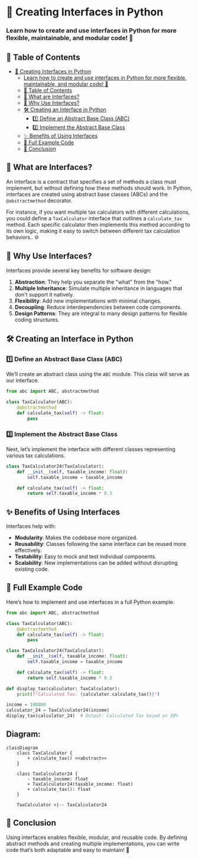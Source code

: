 # 🌟 Creating Interfaces in Python

### Learn how to create and use interfaces in Python for more flexible, maintainable, and modular code! 🐍

## 📖 Table of Contents

- [🌟 Creating Interfaces in Python](#-creating-interfaces-in-python)
    - [Learn how to create and use interfaces in Python for more flexible, maintainable, and modular code! 🐍](#learn-how-to-create-and-use-interfaces-in-python-for-more-flexible-maintainable-and-modular-code-)
  - [📖 Table of Contents](#-table-of-contents)
  - [📝 What are Interfaces?](#-what-are-interfaces)
  - [🌟 Why Use Interfaces?](#-why-use-interfaces)
  - [🛠️ Creating an Interface in Python](#️-creating-an-interface-in-python)
    - [1️⃣ Define an Abstract Base Class (ABC)](#1️⃣-define-an-abstract-base-class-abc)
    - [2️⃣ Implement the Abstract Base Class](#2️⃣-implement-the-abstract-base-class)
  - [✨ Benefits of Using Interfaces](#-benefits-of-using-interfaces)
  - [📝 Full Example Code](#-full-example-code)
  - [🎯 Conclusion](#-conclusion)

## 📝 What are Interfaces?

An interface is a contract that specifies a set of methods a class must implement, but without defining how these methods should work. In Python, interfaces are created using abstract base classes (ABCs) and the `@abstractmethod` decorator.

For instance, if you want multiple tax calculators with different calculations, you could define a `TaxCalculator` interface that outlines a `calculate_tax` method. Each specific calculator then implements this method according to its own logic, making it easy to switch between different tax calculation behaviors.. 🌐

## 🌟 Why Use Interfaces?

Interfaces provide several key benefits for software design:

1. **Abstraction**: They help you separate the "what" from the "how."
2. **Multiple Inheritance**: Simulate multiple inheritance in languages that don't support it natively.
3. **Flexibility**: Add new implementations with minimal changes.
4. **Decoupling**: Reduce interdependencies between code components.
5. **Design Patterns**: They are integral to many design patterns for flexible coding structures.

## 🛠️ Creating an Interface in Python

### 1️⃣ Define an Abstract Base Class (ABC)

We’ll create an abstract class using the `ABC` module. This class will serve as our interface.

```python
from abc import ABC, abstractmethod

class TaxCalculator(ABC):
    @abstractmethod
    def calculate_tax(self) -> float:
        pass
```

### 2️⃣ Implement the Abstract Base Class

Next, let’s implement the interface with different classes representing various tax calculations.

```python
class TaxCalculator24(TaxCalculator):
    def __init__(self, taxable_income: float):
        self.taxable_income = taxable_income

    def calculate_tax(self) -> float:
        return self.taxable_income * 0.3
```

## ✨ Benefits of Using Interfaces

Interfaces help with:

- **Modularity**: Makes the codebase more organized.
- **Reusability**: Classes following the same interface can be reused more effectively.
- **Testability**: Easy to mock and test individual components.
- **Scalability**: New implementations can be added without disrupting existing code.

## 📝 Full Example Code

Here’s how to implement and use interfaces in a full Python example:

```python
from abc import ABC, abstractmethod

class TaxCalculator(ABC):
    @abstractmethod
    def calculate_tax(self) -> float:
        pass

class TaxCalculator24(TaxCalculator):
    def __init__(self, taxable_income: float):
        self.taxable_income = taxable_income

    def calculate_tax(self) -> float:
        return self.taxable_income * 0.3

def display_tax(calculator: TaxCalculator):
    print(f"Calculated Tax: {calculator.calculate_tax()}")

income = 100000
calculator_24 = TaxCalculator24(income)
display_tax(calculator_24)  # Output: Calculated Tax based on 30%
```

## Diagram:
```mermaid
classDiagram
    class TaxCalculator {
        + calculate_tax() <<abstract>>
    }

    class TaxCalculator24 {
        - taxable_income: float
        + TaxCalculator24(taxable_income: float)
        + calculate_tax(): float
    }

    TaxCalculator <|-- TaxCalculator24
```

## 🎯 Conclusion

Using interfaces enables flexible, modular, and reusable code. By defining abstract methods and creating multiple implementations, you can write code that’s both adaptable and easy to maintain! 🎉

